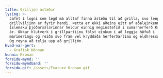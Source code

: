 ```yaml
---
title: Grilljón ástæður
lysing: >-
  Jafnt í logni sem lægð má alltaf finna ástæðu til að grilla, svo lengi sem
  grillviljinn er fyrir hendi. Þetta er ekki aðeins eitt af aðaleinkennum
  íslensku þjóðarsálarinnar heldur einnig meginstefið í sumarherferð Krónunnar í
  ár. Okkar hlutverk í grillpartíinu fólst einkum í að leggja höfuð í
  marineringu og reiða svo fram vel kryddaða herferðarlínu og eldhressa hönnun.
  Og reyna að telja upp að grilljón.
hvad-var-gert:
  - Grafísk Hönnun
kunni: Krónan
forsidu-mynd: ''
forsidu-myndband: ''
forsidu-gif: /assets/Feature_Kronan.gif
---
```


